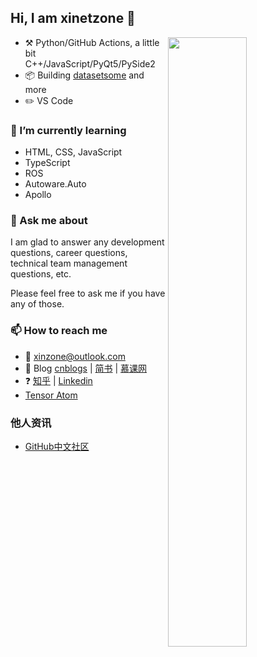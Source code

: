 ## Hi, I am xinetzone :wave: 

<img align="right" width="50%" src="https://github-readme-stats.vercel.app/api?username=xinetzone&show_icons=true">

- :hammer_and_pick: Python/GitHub Actions, a little bit C++/JavaScript/PyQt5/PySide2
- :package: Building [datasetsome](https://github.com/DataLoaderX/datasetsome) and more
- :pencil2: VS Code

### 🌱 I’m currently learning

- HTML, CSS, JavaScript
- TypeScript
- ROS
- Autoware.Auto
- Apollo

### 💬 Ask me about

I am glad to answer any development questions, career questions, technical team management questions, etc.

Please feel free to ask me if you have any of those.

### 📫 How to reach me

- 📧 xinzone@outlook.com
- 📝 Blog [cnblogs](https://www.cnblogs.com/q735613050/) | [简书](https://www.jianshu.com/u/4302480a3e8e) | [慕课网](https://www.imooc.com/u/index/articles)
- ❓ [知乎](https://www.zhihu.com/people/liu-xin-wei-55) | [Linkedin](https://www.linkedin.com/in/xinet)
- [Tensor Atom](https://tensoratom.github.io/)

### 他人资讯

- [GitHub中文社区](https://www.githubs.cn/)
